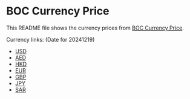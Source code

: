 # BOC Currency Price

This README file shows the currency prices from [BOC Currency Price](https://www.boc.cn/sourcedb/whpj/).

Currency links: (Date for 20241219)

- [USD](https://bocurrencyprice.techina.science/BOC_CURRENCY_PRICE/USD/20241219.json)
- [AED](https://bocurrencyprice.techina.science/BOC_CURRENCY_PRICE/AED/20241219.json)
- [HKD](https://bocurrencyprice.techina.science/BOC_CURRENCY_PRICE/HKD/20241219.json)
- [EUR](https://bocurrencyprice.techina.science/BOC_CURRENCY_PRICE/EUR/20241219.json)
- [GBP](https://bocurrencyprice.techina.science/BOC_CURRENCY_PRICE/GBP/20241219.json)
- [JPY](https://bocurrencyprice.techina.science/BOC_CURRENCY_PRICE/JPY/20241219.json)
- [SAR](https://bocurrencyprice.techina.science/BOC_CURRENCY_PRICE/SAR/20241219.json)
